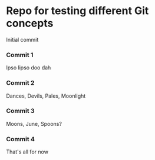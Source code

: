 # Repo for testing different Git concepts

Initial commit

### Commit 1
Ipso lipso doo dah

### Commit 2
Dances, Devils, Pales, Moonlight

### Commit 3
Moons, June, Spoons?

### Commit 4
That's all for now
